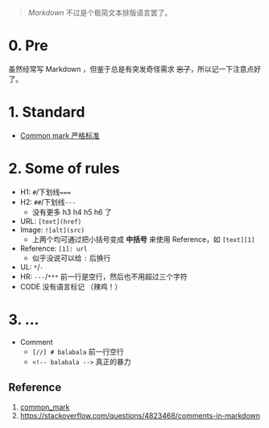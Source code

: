 <!--
title: Notes about Markdown
created: 2018-09-06T00:53:00+0800
tags:
- note
- markdown
-->

> _Markdown_ 不过是个极简文本排版语言罢了。

# 0. Pre

虽然经常写 Markdown ，但鉴于总是有突发奇怪需求 <del>忘了</del>，所以记一下注意点好了。


# 1. Standard

- [Common mark 严格标准][common_mark]


# 2. Some of rules

- H1: `#`/下划线`===`
- H2: `##`/下划线`---`
  - 没有更多 h3 h4 h5 h6 了
- URL: `[text](href)`
- Image: `![alt](src)`
  - 上两个均可通过把小括号变成 **中括号** 来使用 Reference，如 `[text][1]`
- Reference: `[1]: url`
  - 似乎没说可以给 `:` 后换行
- UL: `*`/`-`
- HR: `---`/`***` 前一行是空行，然后也不用超过三个字符
- CODE 没有语言标记 （辣鸡！）

# 3. ...

- Comment
  - `[//] # balabala` 前一行空行
  - `<!-- balabala -->` 真正的暴力


## Reference
1. [common_mark][common_mark]
2. https://stackoverflow.com/questions/4823468/comments-in-markdown

[common_mark]: https://commonmark.org/help/
